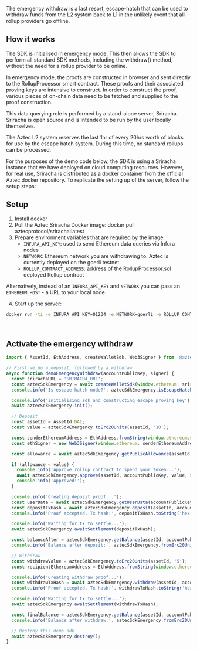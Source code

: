 The emergency withdraw is a last resort, escape-hatch that can be used to withdraw funds from the L2 system back to L1 in the unlikely event that all rollup providers go offline.

## How it works

The SDK is initialised in emergency mode. This then allows the SDK to perform all standard SDK methods, including the withdraw() method, without the need for a rollup provider to be online.

In emergency mode, the proofs are constructed in browser and sent directly to the RollupProcessor smart contract. These proofs and their associated proving keys are intensive to construct. In order to construct the proof, various pieces of on-chain data need to be fetched and supplied to the proof construction.

This data querying role is performed by a stand-alone server, Sriracha. Sriracha is open source and is intended to be run by the user locally themselves.

The Aztec L2 system reserves the last 1hr of every 20hrs worth of blocks for use by the escape hatch system. During this time, no standard rollups can be processed.

For the purposes of the demo code below, the SDK is using a Sriracha instance that we have deployed on cloud computing resources. However, for real use, Sriracha is distributed as a docker container from the official Aztec docker repository. To replicate the setting up of the server, follow the setup steps:

## Setup

1. Install docker
2. Pull the Aztec Sriracha Docker image: docker pull aztecprotocol/sriracha:latest
3. Prepare environment variables that are required by the image:
   - `INFURA_API_KEY`: used to send Ethereum data queries via Infura nodes
   - `NETWORK`: Ethereum network you are withdrawing to. Aztec is currently deployed on the goerli testnet
   - `ROLLUP_CONTRACT_ADDRESS`: address of the RollupProcessor.sol deployed Rollup contract

Alternatively, instead of an `INFURA_API_KEY` and `NETWORK` you can pass an `ETHEREUM_HOST` - a URL to your local node.

4. Start up the server:

```bash static
docker run -ti -e INFURA_API_KEY=01234 -e NETWORK=goerli -e ROLLUP_CONTRACT_ADDRESS=0x1234 -p 8082:8082 aztecprotocol/sriracha:latest
```

<br/>

## Activate the emergency withdraw

```js
import { AssetId, EthAddress, createWalletSdk, Web3Signer } from '@aztec/sdk';

// First we do a deposit, followed by a withdraw
async function demoEmergencyWithdraw(accountPublicKey, signer) {
  const srirachaURL = 'SRIRACHA_URL';
  const aztecSdkEmergency = await createWalletSdk(window.ethereum, srirachaURL);
  console.info('Is escape hatch mode?', aztecSdkEmergency.isEscapeHatchMode());

  console.info('initialising sdk and constructing escape proving key');
  await aztecSdkEmergency.init();

  // Deposit
  const assetId = AssetId.DAI;
  const value = aztecSdkEmergency.toErc20Units(assetId, '10');

  const senderEthereumAddress = EthAddress.fromString(window.ethereum.selectedAddress);
  const ethSigner = new Web3Signer(window.ethereum, senderEthereumAddress);

  const allowance = await aztecSdkEmergency.getPublicAllowance(assetId, senderEthereumAddress);

  if (allowance < value) {
    console.info('Approve rollup contract to spend your token...');
    await aztecSdkEmergency.approve(assetId, accountPublicKey, value, senderEthereumAddress);
    console.info('Approved!');
  }

  console.info('Creating deposit proof...');
  const userData = await aztecSdkEmergency.getUserData(accountPublicKey);
  const depositTxHash = await aztecSdkEmergency.deposit(assetId, accountPublicKey, value, signer, ethSigner);
  console.info('Proof accepted. Tx hash:', depositTxHash.toString('hex'));

  console.info('Waiting for tx to settle...');
  await aztecSdkEmergency.awaitSettlement(depositTxHash);

  const balanceAfter = aztecSdkEmergency.getBalance(assetId, accountPublicKey);
  console.info('Balance after deposit:', aztecSdkEmergency.fromErc20Units(assetId, balanceAfter));

  // Withdraw
  const withdrawValue = aztecSdkEmergency.toErc20Units(assetId, '5');
  const recipientEthereumAddress = EthAddress.fromString(window.ethereum.selectedAddress);

  console.info('Creating withdraw proof...');
  const withdrawTxHash = await aztecSdkEmergency.withdraw(assetId, accountPublicKey, value, signer, recipientEthereumAddress);
  console.info('Proof accepted. Tx hash:', withdrawTxHash.toString('hex'));

  console.info('Waiting for tx to settle...');
  await aztecSdkEmergency.awaitSettlement(withdrawTxHash);

  const finalBalance = aztecSdkEmergency.getBalance(assetId, accountPublicKey);
  console.info('Balance after withdraw:', aztecSdkEmergency.fromErc20Units(assetId, finalBalance));

  // Destroy this demo sdk
  await aztecSdkEmergency.destroy();
}
```
